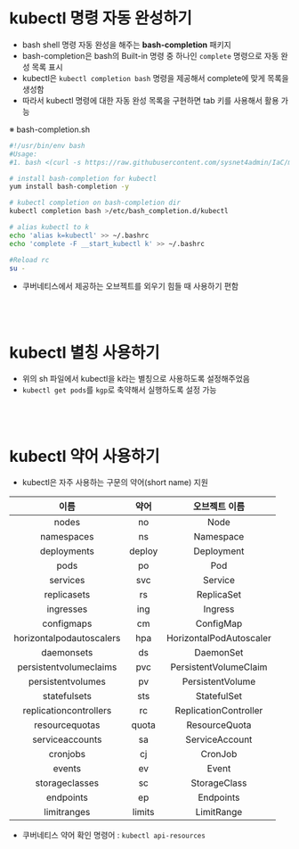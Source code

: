 # kubectl 명령 자동 완성하기

- bash shell 명령 자동 완성을 해주는 **bash-completion** 패키지
- bash-completion은 bash의 Built-in 명령 중 하나인 `complete` 명령으로 자동 완성 목록 표시
- kubectl은 `kubectl completion bash` 명령을 제공해서 complete에 맞게 목록을 생성함
- 따라서 kubectl 명령에 대한 자동 완성 목록을 구현하면 tab 키를 사용해서 활용 가능

※ bash-completion.sh

```sh
#!/usr/bin/env bash
#Usage:
#1. bash <(curl -s https://raw.githubusercontent.com/sysnet4admin/IaC/master/manifests/bash-completion.sh)

# install bash-completion for kubectl
yum install bash-completion -y

# kubectl completion on bash-completion dir
kubectl completion bash >/etc/bash_completion.d/kubectl

# alias kubectl to k
echo 'alias k=kubectl' >> ~/.bashrc
echo 'complete -F __start_kubectl k' >> ~/.bashrc

#Reload rc
su -
```

- 쿠버네티스에서 제공하는 오브젝트를 외우기 힘들 때 사용하기 편함

<br>
<br>

# kubectl 별칭 사용하기

- 위의 sh 파일에서 kubectl을 k라는 별칭으로 사용하도록 설정해주었음
- `kubectl get pods`를 `kgp`로 축약해서 실행하도록 설정 가능

<br>
<br>

# kubectl 약어 사용하기

- kubectl은 자주 사용하는 구문의 약어(short name) 지원

|           이름           |  약어  |      오브젝트 이름      |
| :----------------------: | :----: | :---------------------: |
|          nodes           |   no   |          Node           |
|        namespaces        |   ns   |        Namespace        |
|       deployments        | deploy |       Deployment        |
|           pods           |   po   |           Pod           |
|         services         |  svc   |         Service         |
|       replicasets        |   rs   |       ReplicaSet        |
|        ingresses         |  ing   |         Ingress         |
|        configmaps        |   cm   |        ConfigMap        |
| horizontalpodautoscalers |  hpa   | HorizontalPodAutoscaler |
|        daemonsets        |   ds   |        DaemonSet        |
|  persistentvolumeclaims  |  pvc   |  PersistentVolumeClaim  |
|    persistentvolumes     |   pv   |    PersistentVolume     |
|       statefulsets       |  sts   |       StatefulSet       |
|  replicationcontrollers  |   rc   |  ReplicationController  |
|      resourcequotas      | quota  |      ResourceQuota      |
|     serviceaccounts      |   sa   |     ServiceAccount      |
|         cronjobs         |   cj   |         CronJob         |
|          events          |   ev   |          Event          |
|      storageclasses      |   sc   |      StorageClass       |
|        endpoints         |   ep   |        Endpoints        |
|       limitranges        | limits |       LimitRange        |

- 쿠버네티스 약어 확인 명령어 : `kubectl api-resources`
